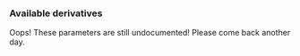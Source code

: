 ### Available derivatives

Oops! These parameters are still undocumented! Please come back another day.
